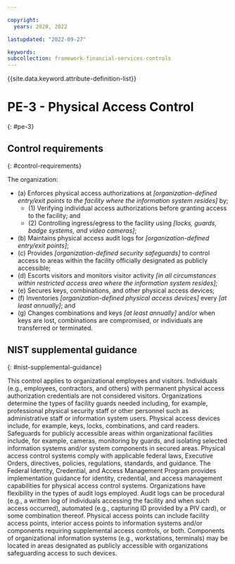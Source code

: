 ```yaml
---

copyright:
  years: 2020, 2022

lastupdated: "2022-09-27"

keywords: 
subcollection: framework-financial-services-controls
---
```


{{site.data.keyword.attribute-definition-list}}

         
# PE-3 - Physical Access Control
{: #pe-3}

## Control requirements
{: #control-requirements}

The organization:

- (a) Enforces physical access authorizations at _[organization-defined entry/exit points to the facility where the information system resides]_ by;
    - (1) Verifying individual access authorizations before granting access to the facility; and
    - (2) Controlling ingress/egress to the facility using _[locks, guards, badge systems, and video cameras]_;
- (b) Maintains physical access audit logs for _[organization-defined entry/exit points]_;
- (c) Provides _[organization-defined security safeguards]_ to control access to areas within the facility officially designated as publicly accessible;
- (d) Escorts visitors and monitors visitor activity _[in all circumstances within restricted access area where the information system resides]_;
- (e) Secures keys, combinations, and other physical access devices;
- (f) Inventories _[organization-defined physical access devices]_ every _[at least annually]_; and
- (g) Changes combinations and keys _[at least annually]_ and/or when keys are lost, combinations are compromised, or individuals are transferred or terminated.

## NIST supplemental guidance
{: #nist-supplemental-guidance}

This control applies to organizational employees and visitors. Individuals (e.g., employees, contractors, and others) with permanent physical access authorization credentials are not considered visitors. Organizations determine the types of facility guards needed including, for example, professional physical security staff or other personnel such as administrative staff or information system users. Physical access devices include, for example, keys, locks, combinations, and card readers. Safeguards for publicly accessible areas within organizational facilities include, for example, cameras, monitoring by guards, and isolating selected information systems and/or system components in secured areas. Physical access control systems comply with applicable federal laws, Executive Orders, directives, policies, regulations, standards, and guidance. The Federal Identity, Credential, and Access Management Program provides implementation guidance for identity, credential, and access management capabilities for physical access control systems. Organizations have flexibility in the types of audit logs employed. Audit logs can be procedural (e.g., a written log of individuals accessing the facility and when such access occurred), automated (e.g., capturing ID provided by a PIV card), or some combination thereof. Physical access points can include facility access points, interior access points to information systems and/or components requiring supplemental access controls, or both. Components of organizational information systems (e.g., workstations, terminals) may be located in areas designated as publicly accessible with organizations safeguarding access to such devices.



